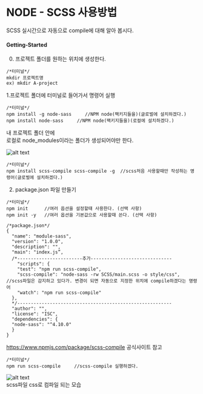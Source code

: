 # NODE - SCSS 사용방법
SCSS 실시간으로 자동으로 compile에 대해 알아 봅시다.

#### Getting-Started
0. 프로젝트 폴더를 원하는 위치에 생성한다.
```
/*터미널*/
mkdir 프로젝트명
ex) mkdir A-project
```

1.프로젝트 폴더에 터미널로 들어가서 명령어 실행
  ```
  /*터미널*/
  npm install -g node-sass     //NPM node(팩키지들을)(글로벌에 설치하겠다.)
  npm install node-sass     //NPM node(팩키지들을)(로컬에 설치하겠다.)
  ```
내 프로젝트 폴더 안에  
로컬로 node_modules이라는 폴더가 생성되어야만 한다.

![alt text](http://younhoso.co.kr/webtestImg/webtest2.png)<br/> 

```
/*터미널*/
npm install scss-compile scss-compile -g  //scss처음 사용할때만 작성하는 명령어(글로벌에 설치하겠다.)
```
2. package.json 파일 만들기
  ```
  /*터미널*/
  npm init      //여러 옵션을 설정할때 사용한다. (선택 사항)
  npm init -y   //여러 옵션을 기본값으로 사용할때 쓴다. (선택 사항)
  ```
  ```
  /*package.json*/
  {
    "name": "module-sass",
    "version": "1.0.0",
    "description": "",
    "main": "index.js”,
    /*------------------------추가------------------------------
      "scripts": {
      "test": "npm run scss-compile",
      "scss-compile": "node-sass -rw SCSS/main.scss -o style/css",  //scss파일은 감지하고 있다가. 변경이 되면 자동으로 지정한 위치에 compile하겠다는 명령어
      "watch": "npm run scss-compile"
    },
    */---------------------------------------------------------
    "author": "",
    "license": "ISC",
    "dependencies": {
    "node-sass": "^4.10.0"
    }
  }
  ```
https://www.npmjs.com/package/scss-compile 
공식사이트 참고

```
/*터미널*/
npm run scss-compile     //scss-compile 실행하겠다.
```

![alt text](http://younhoso.co.kr/webtestImg/webtest1.png)<br/> 
scss파일 css로 컴파일 되는 모습  
